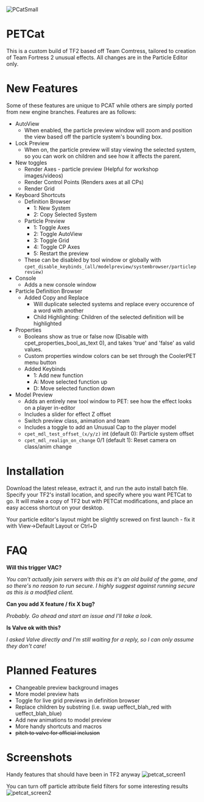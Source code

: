 ![PCatSmall](https://github.com/RGBACatlord/PETCat/assets/37526906/bc898245-afd5-439d-88b1-4a545938287a)

# PETCat
This is a custom build of TF2 based off Team Comtress, tailored to creation of Team Fortress 2 unusual effects.
All changes are in the Particle Editor only.

# New Features
Some of these features are unique to PCAT while others are simply ported from new engine branches.
Features are as follows:

* AutoView
  * When enabled, the particle preview window will zoom and position the view based off the particle system's bounding box.
* Lock Preview
  * When on, the particle preview will stay viewing the selected system, so you can work on children and see how it affects the parent.
* New toggles
  * Render Axes - particle preview (Helpful for workshop images/videos)
  * Render Control Points (Renders axes at all CPs)
  * Render Grid
* Keyboard Shortcuts
  * Definition Browser
    * 1: New System
    * 2: Copy Selected System
  * Particle Preview
    * 1: Toggle Axes
    * 2: Toggle AutoView
    * 3: Toggle Grid
    * 4: Toggle CP Axes
    * 5: Restart the preview
  * These can be disabled by tool window or globally with
```cpet_disable_keybinds_(all/modelpreview/systembrowser/particlepreview)```
* Console
  * Adds a new console window
* Particle Definition Browser
  * Added Copy and Replace
    * Will duplicate selected systems and replace every occurence of a word with another
    * Child Highlighting: Children of the selected definition will be highlighted
* Properties
  * Booleans show as true or false now (Disable with cpet_properties_bool_as_text 0), and takes 'true' and 'false' as valid values.
  * Custom properties window colors can be set through the CoolerPET menu button
  * Added Keybinds
    * 1: Add new function
    * A: Move selected function up
    * D: Move selected function down
* Model Preview
  * Adds an entirely new tool window to PET: see how the effect looks on a player in-editor
  * Includes a slider for effect Z offset
  * Switch preview class, animation and team
  * Includes a toggle to add an Unusual Cap to the player model
  * ```cpet_mdl_test_offset_(x/y/z)``` int (default 0): Particle system offset
  * ```cpet_mdl_realign_on_change``` 0/1 (default 1): Reset camera on class/anim change

# Installation

Download the latest release, extract it, and run the auto install batch file.
Specify your TF2's install location, and specify where you want PETCat to go.
It will make a copy of TF2 but with PETCat modifications, and place an easy access shortcut on your desktop.

Your particle editor's layout might be slightly screwed on first launch - fix it with View->Default Layout or Ctrl+D

# FAQ

**Will this trigger VAC?**

*You can't actually join servers with this as it's an old build of the game, and so there's no reason to run secure.
I highly suggest against running secure as this is a modified client.*

**Can you add X feature / fix X bug?**

*Probably. Go ahead and start an issue and I'll take a look.*

**Is Valve ok with this?**

*I asked Valve directly and I'm still waiting for a reply, so I can only assume they don't care!*

# Planned Features

* Changeable preview background images
* More model preview hats
* Toggle for live grid previews in definition browser
* Replace children by substring (i.e. swap ueffect_blah_red with ueffect_blah_blue)
* Add new animations to model preview
* More handy shortcuts and macros
* ~~pitch to valve for official inclusion~~

# Screenshots

Handy features that should have been in TF2 anyway
![petcat_screen1](https://github.com/RGBACatlord/PETCat/assets/37526906/52819a45-26b4-4533-87b5-7a6dc469a649)

You can turn off particle attribute field filters for some interesting results
![petcat_screen2](https://github.com/RGBACatlord/PETCat/assets/37526906/372b6fa1-529b-4ff5-b687-e07d54f941c7)
